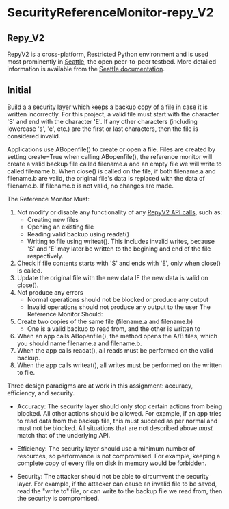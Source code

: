 # SecurityReferenceMonitor-repy_V2

## Repy_V2

RepyV2 is a cross-platform, Restricted Python environment and is used most prominently in [Seattle](https://github.com/SeattleTestbed), the open peer-to-peer testbed. More detailed
information is available from the
[Seattle documentation](https://github.com/SeattleTestbed/docs/blob/master/UnderstandingSeattle/README.md).

## Initial

Build a a security layer which keeps a backup copy of a file in case it is written incorrectly. For this project, a valid file must start with the character 'S' and end with the character 'E'. If any other characters (including lowercase 's', 'e', etc.) are the first or last characters, then the file is considered invalid.

Applications use ABopenfile() to create or open a file. Files are created by setting create=True when calling ABopenfile(), the reference monitor will create a valid backup file called filename.a and an empty file we will write to called filename.b. When close() is called on the file, if both filename.a and filename.b are valid, the original file's data is replaced with the data of filename.b. If filename.b is not valid, no changes are made.

The Reference Monitor Must:
1. Not modify or disable any functionality of any [RepyV2 API calls](../Programming/RepyV2API.md), such as:
   * Creating new files  
   * Opening an existing file  
   * Reading valid backup using readat()  
   * Writing to file using writeat(). This includes invalid writes, because  'S' and 'E'
may later be written to the begining and end of the file respectively.  
2. Check if file contents starts with 'S' and ends with 'E', only when close() is called.
3. Update the original file with the new data IF the new data is valid on close().
4. Not produce any errors  
   * Normal operations should not be blocked or produce any output  
   * Invalid operations should not produce any output to the user
The Reference Monitor Should:
1. Create two copies of the same file (filename.a and filename.b)   
   * One is a valid backup to read from, and the other is written to
2. When an app calls ABopenfile(), the method opens the A/B files, which 
 you should name filename.a and filename.b.
3. When the app calls readat(), all reads must be performed on the valid backup.
4. When the app calls writeat(), all writes must be performed on the written to file. 

Three design paradigms are at work in this assignment: accuracy,
efficiency, and security.

 * Accuracy: The security layer should only stop certain actions from being
blocked. All other actions should be allowed. For example, if an app
tries to read data from the backup file, this must succeed as per normal and
must not be blocked.  All situations that are not described above *must*
match that of the underlying API.

 * Efficiency: The security layer should use a minimum number of resources,
so performance is not compromised.  For example, keeping a complete copy of 
every file on disk in memory would be forbidden.

 * Security: The attacker should not be able to circumvent the security
layer. For example, if the attacker can cause an invalid file to be saved, read the "write to" file, or can
write to the backup file we read from, then the security is compromised.
